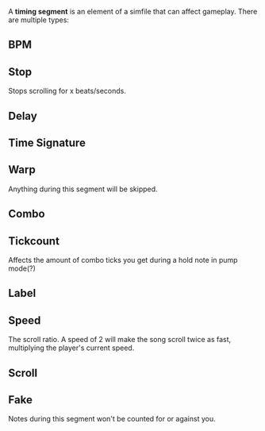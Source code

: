 A **timing segment** is an element of a simfile that can affect gameplay. There are multiple types:

## BPM

## Stop
Stops scrolling for x beats/seconds.
## Delay

## Time Signature

## Warp
Anything during this segment will be skipped.
## Combo

## Tickcount
Affects the amount of combo ticks you get during a hold note in pump mode(?)

## Label

## Speed
The scroll ratio. A speed of 2 will make the song scroll twice as fast, multiplying the player's current speed.
## Scroll

## Fake
Notes during this segment won't be counted for or against you.